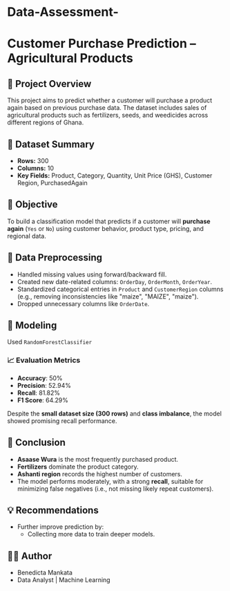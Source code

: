 # Data-Assessment-

# Customer Purchase Prediction – Agricultural Products

## 📌 Project Overview
This project aims to predict whether a customer will purchase a product again based on previous purchase data. The dataset includes sales of agricultural products such as fertilizers, seeds, and weedicides across different regions of Ghana.

## 📂 Dataset Summary
- **Rows:** 300
- **Columns:** 10
- **Key Fields:** Product, Category, Quantity, Unit Price (GHS), Customer Region, PurchasedAgain

## 🎯 Objective
To build a classification model that predicts if a customer will **purchase again** (`Yes` or `No`) using customer behavior, product type, pricing, and regional data.

## 🧹 Data Preprocessing
- Handled missing values using forward/backward fill.
- Created new date-related columns: `OrderDay`, `OrderMonth`, `OrderYear`.
- Standardized categorical entries in `Product` and `CustomerRegion` columns (e.g., removing inconsistencies like "maize", "MAIZE", "maize").
- Dropped unnecessary columns like `OrderDate`.


## 🤖 Modeling
Used `RandomForestClassifier` 

### 📈 Evaluation Metrics
- **Accuracy**: 50%
- **Precision**: 52.94%
- **Recall**: 81.82%
- **F1 Score**: 64.29%

Despite the **small dataset size (300 rows)** and **class imbalance**, the model showed promising recall performance. 



## 📝 Conclusion
- **Asaase Wura** is the most frequently purchased product.
- **Fertilizers** dominate the product category.
- **Ashanti region** records the highest number of customers.
- The model performs moderately, with a strong **recall**, suitable for minimizing false negatives (i.e., not missing likely repeat customers).

## 💡 Recommendations
- Further improve prediction by:
  - Collecting more data to train deeper models.

## 👨‍💻 Author
- Benedicta Mankata
- Data Analyst | Machine Learning 

